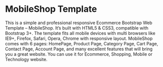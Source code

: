 # MobileShop Template
This is a simple and professional responsive Ecommerce Bootstrap Web Template –  MobileShop. It’s built with HTML5 & CSS3, compatible with Bootstrap 3+. The template fits all mobile devices with multi browsers like IE9+, Firefox, Safari, Opera, Chrome with responsive layout. MobileShop comes with 6 pages: HomePage, Product Page, Category Page, Cart Page, Contact Page, Account Page, and many excellent features that will bring you a great website. You can use it for Ecommerce, Shopping, Mobile or Technology website.

